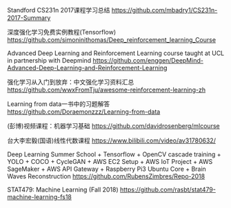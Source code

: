 Standford CS231n 2017课程学习总结
https://github.com/mbadry1/CS231n-2017-Summary

深度强化学习免费实例教程(Tensorflow)
https://github.com/simoninithomas/Deep_reinforcement_learning_Course

Advanced Deep Learning and Reinforcement Learning course taught at UCL in partnership with Deepmind
https://github.com/enggen/DeepMind-Advanced-Deep-Learning-and-Reinforcement-Learning

强化学习从入门到放弃：中文强化学习资料汇总
https://github.com/wwxFromTju/awesome-reinforcement-learning-zh

Learning from data一书中的习题解答
https://github.com/Doraemonzzz/Learning-from-data

(彭博)视频课程：机器学习基础
https://github.com/davidrosenberg/mlcourse

台大李宏毅(国语)线性代数课程
https://www.bilibili.com/video/av31780632/

Deep Learning Summer School + Tensorflow + OpenCV cascade training + YOLO + COCO + CycleGAN + AWS EC2 Setup + AWS IoT Project + AWS SageMaker + AWS API Gateway + Raspberry Pi3 Ubuntu Core + Brain Waves Reconstruction
https://github.com/RubensZimbres/Repo-2018

STAT479: Machine Learning (Fall 2018)
https://github.com/rasbt/stat479-machine-learning-fs18